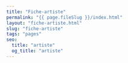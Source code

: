 ```yaml
---
title: "Fiche-artiste"
permalink: "{{ page.fileSlug }}/index.html"
layout: "fiche-artiste.html"
slug: "fiche-artiste"
tags: "pages"
seo:
  title: "artiste"
  og_title: "artiste"
---
```




